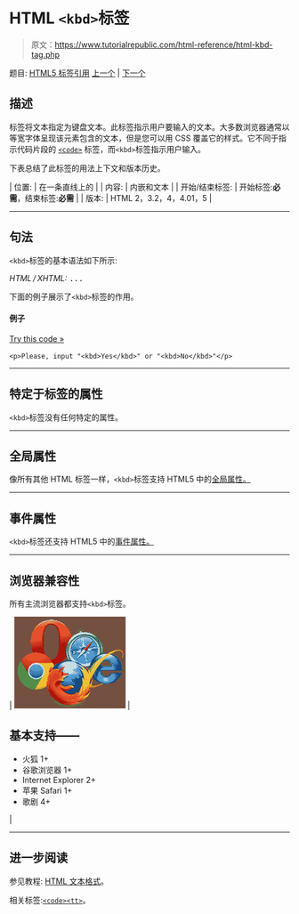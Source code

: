 # HTML `<kbd>`标签

> 原文：<https://www.tutorialrepublic.com/html-reference/html-kbd-tag.php>

题目: [HTML5 标签引用](html5-tags.php) [上一个](html-ins-tag.php) | [下一个](html5-keygen-tag.php)

## 描述

标签将文本指定为键盘文本。此标签指示用户要输入的文本。大多数浏览器通常以等宽字体呈现该元素包含的文本，但是您可以用 CSS 覆盖它的样式。它不同于指示代码片段的 [`<code>`](html-code-tag.php) 标签，而`<kbd>`标签指示用户输入。

下表总结了此标签的用法上下文和版本历史。

| 位置: | 在一条直线上的 |
| 内容: | 内嵌和文本 |
| 开始/结束标签: | 开始标签:**必需**，结束标签:**必需** |
| 版本: | HTML 2，3.2，4，4.01，5 |

* * *

## 句法

`<kbd>`标签的基本语法如下所示:

*HTML / XHTML:* <kbd> ... </kbd>

下面的例子展示了`<kbd>`标签的作用。

#### 例子

[Try this code »](../codelab.php?topic=html&file=kbd-tag "Try this code using online Editor")

```
<p>Please, input "<kbd>Yes</kbd>" or "<kbd>No</kbd>"</p>
```

* * *

## 特定于标签的属性

`<kbd>`标签没有任何特定的属性。

* * *

## 全局属性

像所有其他 HTML 标签一样，`<kbd>`标签支持 HTML5 中的[全局属性。](html5-global-attributes.php)

* * *

## 事件属性

`<kbd>`标签还支持 HTML5 中的[事件属性。](html5-event-attributes.php)

* * *

## 浏览器兼容性

所有主流浏览器都支持`<kbd>`标签。

| ![Browsers Icon](img/e9331123c77668c1832e541c2fca1002.png) | 

## 基本支持——

*   火狐 1+
*   谷歌浏览器 1+
*   Internet Explorer 2+
*   苹果 Safari 1+
*   歌剧 4+

 |

* * *

## 进一步阅读

参见教程: [HTML 文本格式](../html-tutorial/html-text-formatting.php)。

相关标签:[`<code>`](html-code-tag.php)[`<tt>`](html-tt-tag.php)。